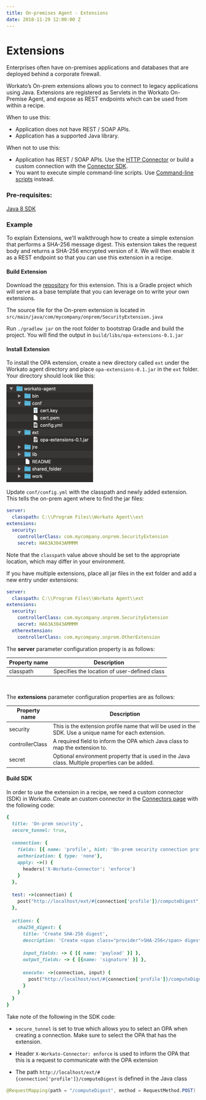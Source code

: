 ```yaml
---
title: On-premises Agent - Extensions
date: 2018-11-29 12:00:00 Z
---
```


# Extensions
Enterprises often have on-premises applications and databases that are deployed behind a corporate firewall.

Workato’s On-prem extensions allows you to connect to legacy applications using Java. Extensions are registered as Servlets in the Workato On-Premise Agent, and expose as REST endpoints which can be used from within a recipe.

When to use this:
- Application does not have REST / SOAP APIs.
- Application has a supported Java library.

When not to use this:
- Application has REST / SOAP APIs. Use the [HTTP Connector](/developing-connectors/http-v2.md) or build a custom connection with the [Connector SDK](/developing-connectors/sdk.md).
- You want to execute simple command-line scripts. Use [Command-line scripts](/on-prem/profile.md#command-line-scripts-profile) instead.

### Pre-requisites:
[Java 8 SDK](https://www.oracle.com/technetwork/java/javase/downloads/jdk8-downloads-2133151.html)

### Example
To explain Extensions, we'll walkthrough how to create a simple extension that performs a SHA-256 message digest. This extension takes the request body and returns a SHA-256 encrypted version of it. We will then enable it as a REST endpoint so that you can use this extension in a recipe.

#### Build Extension
Download the [repository](https://github.com/workato/opa-extensions) for this extension. This is a Gradle project which will serve as a base template that you can leverage on to write your own extensions.

The source file for the On-prem extension is located in
`src/main/java/com/mycompany/onprem/SecurityExtension.java`

Run `./gradlew jar` on the root folder to bootstrap Gradle and build the project. You will find the output in `build/libs/opa-extensions-0.1.jar`

#### Install Extension
To install the OPA extension, create a new directory called `ext` under the Workato agent directory and place `opa-extensions-0.1.jar` in the `ext` folder. Your directory should look like this:

![OPA Directory](/assets/images/on-prem/opa_directory.png)

Update `conf/config.yml` with the classpath and newly added extension. This tells the on-prem agent where to find the jar files:
```YAML
server:
  classpath: C:\\Program Files\\Workato Agent\\ext
extensions:
  security:
    controllerClass: com.mycompany.onprem.SecurityExtension
    secret: HA63A3043AMMMM
```
Note that the `classpath` value above should be set to the appropriate location, which may differ in your environment.

If you have multiple extensions, place all jar files in the ext folder and add a new entry under extensions:
```YAML
server:
  classpath: C:\\Program Files\\Workato Agent\\ext
extensions:
  security:
    controllerClass: com.mycompany.onprem.SecurityExtension
    secret: HA63A3043AMMMM
  otherextension:
    controllerClass: com.mycompany.onprem.OtherExtension
```
The **server** parameter configuration property is as follows:

| Property name | Description |
|------------------|-------------------------------------------|
| classpath | Specifies the location of user-defined class |

<br>

The **extensions** parameter configuration properties are as follows:

| Property name | Description |
|------------------|-------------------------------------------|
| security | This is the extension profile name that will be used in the SDK. Use a unique name for each extension. |
| controllerClass | A required field to inform the OPA which Java class to map the extension to. |
| secret | Optional environment property that is used in the Java class. Multiple properties can be added. |

#### Build SDK
In order to use the extension in a recipe, we need a custom connector (SDK) in Workato.
Create an custom connector in the [Connectors page](https://www.workato.com/custom_adapters) with the following code:
```ruby
{
  title: 'On-prem security',
  secure_tunnel: true,

  connection: {
    fields: [{ name: 'profile', hint: 'On-prem security connection profile' }],
    authorization: { type: 'none'},
    apply: ->() {
      headers('X-Workato-Connector': 'enforce')
    }
  },

  test: ->(connection) {
    post("http://localhost/ext/#{connection['profile']}/computeDigest", { payload: 'test' })
  },

  actions: {
    sha256_digest: {
      title: 'Create SHA-256 digest',
      description: 'Create <span class="provider">SHA-256</span> digest',

      input_fields: -> { [{ name: 'payload' }] },
      output_fields: -> { [{name: 'signature' }] },

      execute: ->(connection, input) {
        post("http://localhost/ext/#{connection['profile']}/computeDigest", input)
      }
    }
  }
}
```
Take note of the following in the SDK code:
- `secure_tunnel` is set to true which allows you to select an OPA when creating a connection. Make sure to select the OPA that has the extension.

- Header `X-Workato-Connector: enforce` is used to inform the OPA that this is a request to communicate with the OPA extension

- The path `http://localhost/ext/#{connection['profile']}/computeDigest` is defined in the Java class
```java
@RequestMapping(path = "/computeDigest", method = RequestMethod.POST)
```
